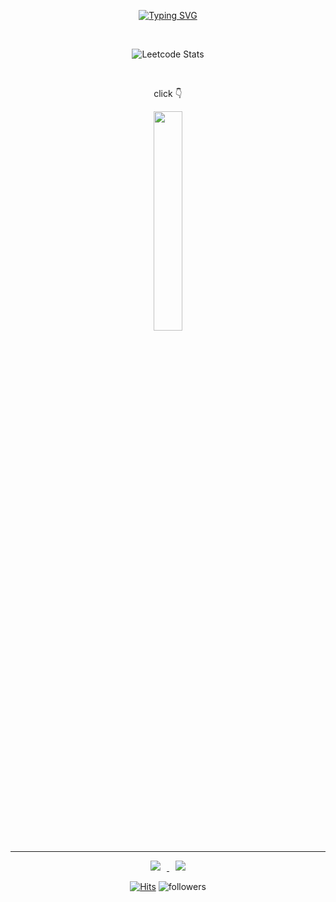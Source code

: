 <div align=center>

[![Typing SVG](https://readme-typing-svg.demolab.com?font=Fira+Code&duration=3000&pause=1000&color=628FD9&center=true&width=500&height=70&lines=A+ship+in+harbor+is+safe%2C;but+that+is+not+what+ships+are+built+for.;-+John+A.+Shedd)](https://git.io/typing-svg)

<br>
    
![Leetcode Stats](https://leetcard.jacoblin.cool/won4885?theme=dark)

<br>

click 👇
    
<a href="https://won4885.github.io/">
    <img width=30% src="https://user-images.githubusercontent.com/62871026/209078687-34f7a5c4-0fb8-4389-b240-ef51e50feee2.gif" />
</a>
    

<br>
<hr>
    
<a href="https://won4885.github.io/">
    <img 
        src="http://img.shields.io/badge/-Tech%20Blog-655ced?style=flat&logo=github&link=https://won4885.github.io/"
        style="height : auto; margin-left : 10px; margin-right : 10px;"/>
</a>
<a href="mailto:2dcoder@naver.com">
    <img 
        src="https://img.shields.io/badge/Gmail-d14836?style=flat-square&logo=Gmail&logoColor=white&link=mailto:2dcoder@naver.com"
        style="height : auto; margin-left : 10px; margin-right : 10px;"/>
</a>

    
[![Hits](https://hits.seeyoufarm.com/api/count/incr/badge.svg?url=https%3A%2F%2Fgithub.com%2Fwon4885&count_bg=%2379C83D&title_bg=%23555555&icon=&icon_color=%23E7E7E7&title=hits&edge_flat=false)](https://hits.seeyoufarm.com)
![followers](https://img.shields.io/github/followers/won4885?style=social)
    
 </div>
